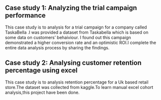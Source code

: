 
## Case study 1: Analyzing the trial campaign performance

This case study is to analysis for a trial campaign for a company called TaskaBella .I was provided a dataset from Taskabella which is based on some data on customers’ behaiviour. I found out this campaign demonstrated a higher conversion rate and an optimistic ROI.I complete the entire data analysis process by sharing the findings.

## Case study 2: Analysing customer retention percentage using excel

This case study is to analysis retention percentage for a Uk based retail store.The dataset was collected from kaggle.To learn manual excel cohort analysis,this project have been done.
